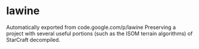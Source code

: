 # lawine
Automatically exported from code.google.com/p/lawine
Preserving a project with several useful portions (such as the ISOM terrain algorithms) of StarCraft decompiled.
